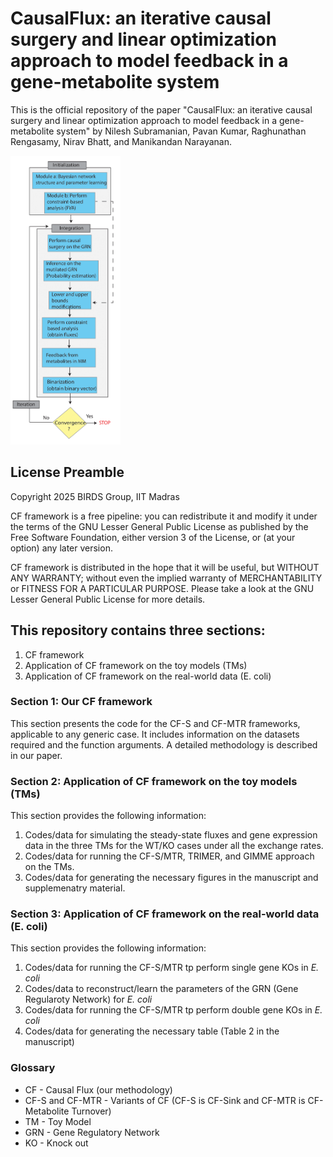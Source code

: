 # CausalFlux: an iterative causal surgery and linear optimization approach to model feedback in a gene-metabolite system

This is the official repository of the paper "CausalFlux: an iterative causal surgery and linear optimization approach to model feedback in a gene-metabolite system" by Nilesh Subramanian, Pavan Kumar, Raghunathan Rengasamy, Nirav Bhatt, and Manikandan Narayanan.
 <!-- ![GH_1-1](https://github.com/BIRDSgroup/CausalFlux/blob/main/Application%20of%20CF%20on%20TMs/GH_1-1.png) -->
<img src="https://github.com/BIRDSgroup/CausalFlux/blob/main/Application%20of%20CF%20on%20TMs/GH_1-1.png" alt="CausalFlux Overview" style="width:35%; height:auto;">

## License Preamble
Copyright 2025 BIRDS Group, IIT Madras

CF framework is a free pipeline: you can redistribute it and modify it under the terms of the GNU Lesser General Public License as published by the Free Software Foundation, either version 3 of the License, or (at your option) any later version.

CF framework is distributed in the hope that it will be useful, but WITHOUT ANY WARRANTY; without even the implied warranty of MERCHANTABILITY or FITNESS FOR A PARTICULAR PURPOSE. Please take a look at the GNU Lesser General Public License for more details.

## This repository contains three sections:

1. CF framework
2. Application of CF framework on the toy models (TMs)
3. Application of CF framework on the real-world data (E. coli)

### Section 1: Our CF framework
This section presents the code for the CF-S and CF-MTR frameworks, applicable to any generic case. It includes information on the datasets required and the function arguments. A detailed methodology is described in our paper.

### Section 2: Application of CF framework on the toy models (TMs)
This section provides the following information:
1) Codes/data for simulating the steady-state fluxes and gene expression data in the three TMs for the WT/KO cases under all the exchange rates.
2) Codes/data for running the CF-S/MTR, TRIMER, and GIMME approach on the TMs.
3) Codes/data for generating the necessary figures in the manuscript and supplemenatry material.

### Section 3: Application of CF framework on the real-world data (E. coli)
This section provides the following information:
1) Codes/data for running the CF-S/MTR tp perform single gene KOs in _E. coli_
2) Codes/data to reconstruct/learn the parameters of the GRN (Gene Regularoty Network) for _E. coli_
3) Codes/data for running the CF-S/MTR tp perform double gene KOs in _E. coli_
4) Codes/data for generating the necessary table (Table 2 in the manuscript)

### Glossary
- CF - Causal Flux (our methodology)
- CF-S and CF-MTR - Variants of CF (CF-S is CF-Sink and CF-MTR is CF-Metabolite Turnover)
- TM - Toy Model
- GRN - Gene Regulatory Network
- KO - Knock out




